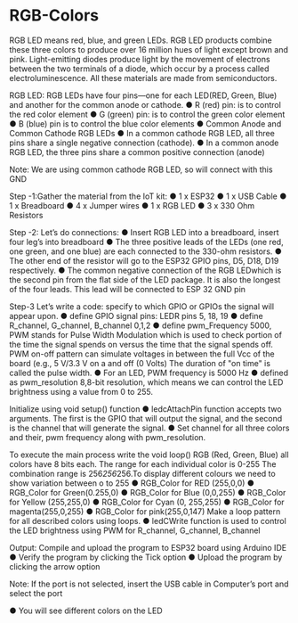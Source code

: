 # RGB-Colors

RGB LED means red, blue, and green LEDs. RGB LED products combine these three colors to produce over 16 million hues of light except brown and pink.
Light-emitting diodes produce light by the movement of electrons between the two terminals of a diode, which occur by a process called electroluminescence. 
All these materials are made from semiconductors.

RGB LED:
RGB LEDs have four pins—one for each LED(RED, Green, Blue) and another for the common anode or cathode.
● R (red) pin: is to control the red color element
● G (green) pin: is to control the green color element
● B (blue) pin is to control the blue color elements
● Common Anode and Common Cathode RGB LEDs
● In a common cathode RGB LED, all three pins share a single negative connection (cathode).
● In a common anode RGB LED, the three pins share a common positive connection (anode)

Note: We are using common cathode RGB LED, so will connect with this GND

Step -1:Gather the material from the IoT kit:
● 1 x ESP32
● 1 x USB Cable
● 1 x Breadboard
● 4 x Jumper wires
● 1 x RGB LED
● 3 x 330 Ohm Resistors

Step -2: Let’s do connections:
● Insert RGB LED into a breadboard, insert four leg’s into breadboard
● The three positive leads of the LEDs (one red, one green, and one blue) are each connected to the 330-ohm resistors.
● The other end of the resistor will go to the ESP32 GPIO pins, D5, D18, D19 respectively.
● The common negative connection of the RGB LEDwhich is the second pin from the flat side of the LED package. It is also the longest of the four leads. 
This lead will be connected to ESP 32 GND pin

Step-3 Let’s write a code:
specify to which GPIO or GPIOs the signal will appear upon.
● define GPIO signal pins: LEDR pins 5, 18, 19
● define R_channel, G_channel, B_channel 0,1,2
● define pwm_Frequency 5000, PWM stands for Pulse Width Modulation which is used to check portion of the time the signal spends on versus the time that the signal spends off. PWM on-off pattern can simulate voltages in between the full Vcc of the board (e.g., 5 V/3.3 V on a and off (0 Volts) The duration of "on time" is called the pulse width.
● For an LED, PWM frequency is 5000 Hz
● defined as pwm_resolution 8,8-bit resolution, which means we can control the LED brightness using a value from 0 to 255.

Initialize using void setup() function
● ledcAttachPin function accepts two arguments. The first is the GPIO that will output the signal, and the second is the channel that will generate the signal.
● Set channel for all three colors and their, pwm frequency along with pwm_resolution.

To execute the main process write the void loop()
RGB (Red, Green, Blue) all colors have 8 bits each. The range for each individual color is 0-255 The combination range is 256*256*256.To display different colours we need to show variation between o to 255
● RGB_Color for RED (255,0,0)
● RGB_Color for Green(0.255,0)
● RGB_Color for Blue (0,0,255)
● RGB_Color for Yellow (255,255,0)
● RGB_Color for Cyan (0, 255,255)
● RGB_Color for magenta(255,0,255)
● RGB_Color for pink(255,0,147)
Make a loop pattern for all described colors using loops.
● ledCWrite function is used to control the LED brightness using PWM for R_channel, G_channel, B_channel

Output:
Compile and upload the program to ESP32 board using Arduino IDE
● Verify the program by clicking the Tick option
● Upload the program by clicking the arrow option

Note: If the port is not selected, insert the USB cable in Computer’s port and select the port

● You will see different colors on the LED
